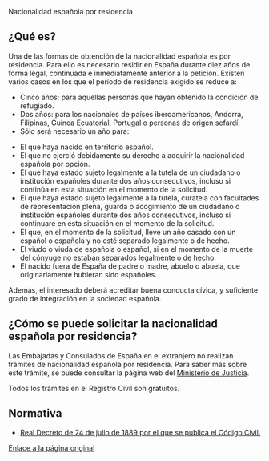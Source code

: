  Nacionalidad española por residencia

  ¿Qué es?
--------

 Una de las formas de obtención de la nacionalidad española es por residencia. Para ello es necesario residir en España durante diez años de forma legal, continuada e inmediatamente anterior a la petición. Existen varios casos en los que el período de residencia exigido se reduce a:

 * Cinco años: para aquellas personas que hayan obtenido la condición de refugiado.
* Dos años: para los nacionales de países iberoamericanos, Andorra, Filipinas, Guinea Ecuatorial, Portugal o personas de origen sefardí.
* Sólo será necesario un año para:
+ El que haya nacido en territorio español.
+ El que no ejerció debidamente su derecho a adquirir la nacionalidad española por opción.
+ El que haya estado sujeto legalmente a la tutela de un ciudadano o institución españoles durante dos años consecutivos, incluso si continúa en esta situación en el momento de la solicitud.
+ El que haya estado sujeto legalmente a la tutela, curatela con facultades de representación plena, guarda o acogimiento de un ciudadano o institución españoles durante dos años consecutivos, incluso si continuare en esta situación en el momento de la solicitud.
+ El que, en el momento de la solicitud, lleve un año casado con un español o española y no esté separado legalmente o de hecho.
+ El viudo o viuda de española o español, si en el momento de la muerte del cónyuge no estaban separados legalmente o de hecho.
+ El nacido fuera de España de padre o madre, abuelo o abuela, que originariamente hubieran sido españoles.

 Además, el interesado deberá acreditar buena conducta cívica, y suficiente grado de integración en la sociedad española.

 ¿Cómo se puede solicitar la nacionalidad española por residencia?
-----------------------------------------------------------------

 Las Embajadas y Consulados de España en el extranjero no realizan trámites de nacionalidad española por residencia. Para saber más sobre este trámite, se puede consultar la página web del [Ministerio de Justicia](https://sede.mjusticia.gob.es/es/tramites/nacionalidad-espanola).

 Todos los trámites en el Registro Civil son gratuitos.

 Normativa
---------

 * [Real Decreto de 24 de julio de 1889 por el que se publica el Código Civil.](https://www.boe.es/buscar/act.php?id=BOE-A-1889-4763)

  [Enlace a la página original](https://www.exteriores.gob.es/Consulados/amsterdam/es/ServiciosConsulares/Paginas/index.aspx?scco=Pa%C3%ADses+Bajos&scd=9&scca=Nacionalidad&scs=Nacionalidad%20espa%C3%B1ola%20por%20residencia)